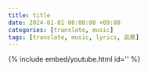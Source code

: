 ```yaml
---
title: title
date: 2024-01-01 00:00:00 +09:00
categories: [translate, music]
tags: [translate, music, lyrics, 凪葵]
---
```


{% include embed/youtube.html id='' %}
